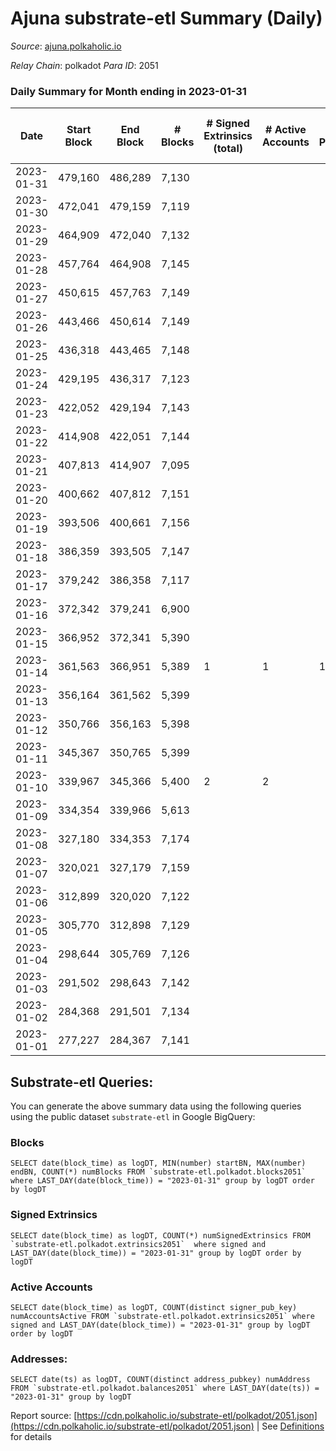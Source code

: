 # Ajuna substrate-etl Summary (Daily)

_Source_: [ajuna.polkaholic.io](https://ajuna.polkaholic.io)

*Relay Chain*: polkadot
*Para ID*: 2051



### Daily Summary for Month ending in 2023-01-31


| Date | Start Block | End Block | # Blocks | # Signed Extrinsics (total) | # Active Accounts | # Passive | # New | # Addresses with Balances | # Events | # Transfers | # XCM Transfers In | # XCM Transfers Out |
| ---- | ----------- | --------- | -------- | --------------------------- | ----------------- | --------- | ----- | ------------------------- | -------- | ----------- | ------------------ | ------------------- |
| 2023-01-31 | 479,160 | 486,289 | 7,130  |  |  |  |  | 7 | 14,264 |   |   |   |
| 2023-01-30 | 472,041 | 479,159 | 7,119  |  |  |  |  | 7 | 14,242 |   |   |   |
| 2023-01-29 | 464,909 | 472,040 | 7,132  |  |  |  |  | 7 | 14,268 |   |   |   |
| 2023-01-28 | 457,764 | 464,908 | 7,145  |  |  |  |  | 7 | 14,294 |   |   |   |
| 2023-01-27 | 450,615 | 457,763 | 7,149  |  |  |  |  | 7 | 14,305 |   |   |   |
| 2023-01-26 | 443,466 | 450,614 | 7,149  |  |  |  |  | 7 | 14,302 |   |   |   |
| 2023-01-25 | 436,318 | 443,465 | 7,148  |  |  |  |  | 7 | 14,300 |   |   |   |
| 2023-01-24 | 429,195 | 436,317 | 7,123  |  |  |  |  | 7 | 14,250 |   |   |   |
| 2023-01-23 | 422,052 | 429,194 | 7,143  |  |  |  |  | 7 | 14,290 |   |   |   |
| 2023-01-22 | 414,908 | 422,051 | 7,144  |  |  |  |  | 7 | 14,292 |   |   |   |
| 2023-01-21 | 407,813 | 414,907 | 7,095  |  |  |  |  | 7 | 14,194 |   |   |   |
| 2023-01-20 | 400,662 | 407,812 | 7,151  |  |  |  |  | 7 | 14,309 |   |   |   |
| 2023-01-19 | 393,506 | 400,661 | 7,156  |  |  |  |  | 7 | 14,316 |   |   |   |
| 2023-01-18 | 386,359 | 393,505 | 7,147  |  |  |  |  | 7 | 14,298 |   |   |   |
| 2023-01-17 | 379,242 | 386,358 | 7,117  |  |  |  |  | 7 | 14,238 |   |   |   |
| 2023-01-16 | 372,342 | 379,241 | 6,900  |  |  |  |  | 7 | 13,804 |   |   |   |
| 2023-01-15 | 366,952 | 372,341 | 5,390  |  |  |  |  | 7 | 10,783 |   |   |   |
| 2023-01-14 | 361,563 | 366,951 | 5,389  | 1 | 1 | 1 | 1 | 7 | 10,788 | 1  |   |   |
| 2023-01-13 | 356,164 | 361,562 | 5,399  |  |  |  |  | 6 | 10,801 |   |   |   |
| 2023-01-12 | 350,766 | 356,163 | 5,398  |  |  |  |  | 6 | 10,802 |   |   |   |
| 2023-01-11 | 345,367 | 350,765 | 5,399  |  |  |  |  | 6 | 10,801 |   |   |   |
| 2023-01-10 | 339,967 | 345,366 | 5,400  | 2 | 2 |  |  | 6 | 10,816 | 2  |   |   |
| 2023-01-09 | 334,354 | 339,966 | 5,613  |  |  |  |  | 6 | 11,229 |   |   |   |
| 2023-01-08 | 327,180 | 334,353 | 7,174  |  |  |  |  | 6 | 14,352 |   |   |   |
| 2023-01-07 | 320,021 | 327,179 | 7,159  |  |  |  |  | 6 | 14,322 |   |   |   |
| 2023-01-06 | 312,899 | 320,020 | 7,122  |  |  |  |  | 6 | 14,248 |   |   |   |
| 2023-01-05 | 305,770 | 312,898 | 7,129  |  |  |  |  | 6 | 14,262 |   |   |   |
| 2023-01-04 | 298,644 | 305,769 | 7,126  |  |  |  |  | 6 | 14,259 |   |   |   |
| 2023-01-03 | 291,502 | 298,643 | 7,142  |  |  |  |  | 6 | 14,288 |   |   |   |
| 2023-01-02 | 284,368 | 291,501 | 7,134  |  |  |  |  | 6 | 14,272 |   |   |   |
| 2023-01-01 | 277,227 | 284,367 | 7,141  |  |  |  |  | 6 | 14,285 |   |   |   |

## Substrate-etl Queries:
You can generate the above summary data using the following queries using the public dataset `substrate-etl` in Google BigQuery:


### Blocks
```
SELECT date(block_time) as logDT, MIN(number) startBN, MAX(number) endBN, COUNT(*) numBlocks FROM `substrate-etl.polkadot.blocks2051`  where LAST_DAY(date(block_time)) = "2023-01-31" group by logDT order by logDT
```


### Signed Extrinsics
```
SELECT date(block_time) as logDT, COUNT(*) numSignedExtrinsics FROM `substrate-etl.polkadot.extrinsics2051`  where signed and LAST_DAY(date(block_time)) = "2023-01-31" group by logDT order by logDT
```


### Active Accounts
```
SELECT date(block_time) as logDT, COUNT(distinct signer_pub_key) numAccountsActive FROM `substrate-etl.polkadot.extrinsics2051` where signed and LAST_DAY(date(block_time)) = "2023-01-31" group by logDT order by logDT
```


### Addresses:
```
SELECT date(ts) as logDT, COUNT(distinct address_pubkey) numAddress FROM `substrate-etl.polkadot.balances2051` where LAST_DAY(date(ts)) = "2023-01-31" group by logDT
```



Report source: [https://cdn.polkaholic.io/substrate-etl/polkadot/2051.json](https://cdn.polkaholic.io/substrate-etl/polkadot/2051.json) | See [Definitions](/DEFINITIONS.md) for details
